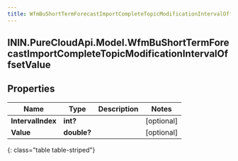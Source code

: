 ```yaml
---
title: WfmBuShortTermForecastImportCompleteTopicModificationIntervalOffsetValue
---
```

## ININ.PureCloudApi.Model.WfmBuShortTermForecastImportCompleteTopicModificationIntervalOffsetValue

## Properties

|Name | Type | Description | Notes|
|------------ | ------------- | ------------- | -------------|
| **IntervalIndex** | **int?** |  | [optional] |
| **Value** | **double?** |  | [optional] |
{: class="table table-striped"}


